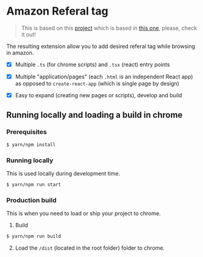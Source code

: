 # Amazon Referal tag

> This is based on this [project](https://github.com/marlonguimaraes/ts-react-chrome-extension) which is based in [this one](https://github.com/Samic8/Hippocampus), please, check it out!

The resulting extension allow you to add desired referal tag while browsing in amazon.

- [x] Multiple `.ts` (for chrome scripts) and `.tsx` (react) entry points
- [x] Multiple "application/pages" (each `.html` is an independent React app) as opposed to `create-react-app` (which is single page by design)
- [x] Easy to expand (creating new pages or scripts), develop and build


## Running locally and loading a build in chrome

### Prerequisites

```bash
$ yarn/npm install
```

### Running locally

This is used locally during development time.

```bash
$ yarn/npm run start
```

### Production build

This is when you need to load or ship your project to chrome.

1) Build

```bash
$ yarn/npm run build
```

2) Load the `/dist` (located in the root folder) folder to chrome.
